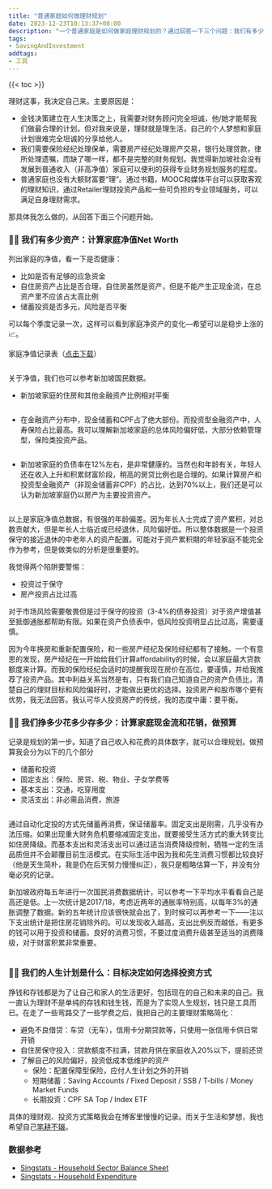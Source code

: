 ```yaml
---
title: "普通家庭如何做理财规划"
date: 2023-12-23T10:13:37+08:00
description: "一个普通家庭是如何做家庭理财规划的？通过回答一下三个问题：我们有多少资产，我们挣多少花多少存多少，我们的人生计划是什么开始。"
tags:
- SavingAndInvestment
addtags:
- 工具
---
```


{{< toc >}}

理财这事，我决定自己来。主要原因是：
- 金钱决策建立在人生决策之上，我需要对财务顾问完全坦诚，他/她才能帮我们做最合理的计划。但对我来说是，理财就是理生活，自己的个人梦想和家庭计划很难完全坦诚的分享给他人。
- 我们需要保险经纪处理保单，需要房产经纪处理房产交易，银行处理贷款，律所处理遗嘱，而缺了哪一样，都不是完整的财务规划。我觉得新加坡社会没有发展到普通收入（非高净值）家庭可以便利的获得专业财务规划服务的程度。
- 普通家庭也没有大额财富要“理”。通过书籍，MOOC和媒体平台可以获取客观的理财知识，通过Retailer理财投资产品和一些可负担的专业领域服务，可以满足自身理财需求。

那具体我怎么做的，从回答下面三个问题开始。

### ✍🏻 我们有多少资产：计算家庭净值Net Worth 

列出家庭的净值，看一下是否健康：
- 比如是否有足够的应急资金
- 自住房资产占比是否合理，自住房虽然是资产，但是不能产生正现金流，在总资产里不应该占太高比例
- 储蓄投资是否多元，风险是否平衡

可以每个季度记录一次，这样可以看到家庭净资产的变化—希望可以是稳步上涨的 📈。

家庭净值记录表（[点击下载](https://s3.ap-southeast-1.amazonaws.com/littlecheesecake.me/money.sense/wealth_management/Family+Net+Worth+Sample.xlsx)）

<div>
    <span class="image fit" style="max-width: 800px;"><img src="https://s3.ap-southeast-1.amazonaws.com/littlecheesecake.me/money.sense/wealth_management/money_sense_networth_tracker.png" alt="" /></span>
</div>


关于净值，我们也可以参考新加坡国民数据。

- 新加坡家庭的住房和其他金融资产比例相对平衡

<div>
    <span class="image fit" style="max-width: 500px;"><img src="https://s3.ap-southeast-1.amazonaws.com/littlecheesecake.me/money.sense/wealth_management/money_sense_household_assets.png" alt="" /></span>
</div>

- 在金融资产分布中，现金储蓄和CPF占了绝大部份。而投资型金融资产中，人寿保险占比最高。我可以理解新加坡家庭的总体风险偏好低，大部分依赖管理型，保险类投资产品。

<div>
    <span class="image fit" style="max-width: 800px;"><img src="https://s3.ap-southeast-1.amazonaws.com/littlecheesecake.me/money.sense/wealth_management/money_sense_singapore_networth_portfolio.png" alt="" /></span>
</div>

- 新加坡家庭的负债率在12%左右，是非常健康的。当然也和年龄有关，年轻人还在收入上升和积累财富阶段，稍高的房贷比例也是合理的。如果计算房产和投资型金融资产（非现金储蓄非CPF）的占比，达到70%以上，我们还是可以认为新加坡家庭仍以房产为主要投资资产。

<div>
    <span class="image fit" style="max-width: 800px;"><img src="https://s3.ap-southeast-1.amazonaws.com/littlecheesecake.me/money.sense/wealth_management/money_sense_singapore_debt_ratio.png" alt="" /></span>
</div>

以上是家庭净值总数据，有很强的年龄偏差。因为年长人士完成了资产累积，对总数贡献大，但是年长人士临近或已经退休，风险偏好低。所以整体数据是一个投资保守的接近退休的中老年人的资产配置。可能对于资产累积期的年轻家庭不能完全作为参考，但是做类似的分析是很重要的。

我觉得两个陷阱要警惕：
- 投资过于保守
- 房产投资占比过高

对于市场风险需要敬畏但是过于保守的投资（3-4%的债券投资）对于资产增值甚至抵御通胀都帮助有限。如果在资产负债表中，低风险投资明显占比过高，需要谨慎。

因为今年换房和重新配置保险，和一些房产经纪及保险经纪都有了接触。一个有意思的发现，房产经纪在一开始给我们计算affordability的时候，会以家庭最大贷款额度来计算。而我的保险经纪会适时的提醒我现在房价在高位，要谨慎，并给我推荐了投资产品。其中利益关系当然是有，只有我们自己知道自己的资产负债比，清楚自己的理财目标和风险偏好时，才能做出更优的选择。投资房产和股市哪个更有优势，我无法回答。我认可华人投资房产的传统，我的态度中庸：要平衡。

### ✍🏻 我们挣多少花多少存多少：计算家庭现金流和花销，做预算

记录是规划的第一步。知道了自己收入和花费的具体数字，就可以合理规划。做预算我会分为以下的几个部分
- 储蓄和投资
- 固定支出：保险、房贷、税、物业、子女学费等
- 基本支出：交通，吃穿用度
- 灵活支出：非必需品消费，旅游

<div>
    <span class="image fit" style="max-width: 800px;"><img src="https://s3.ap-southeast-1.amazonaws.com/littlecheesecake.me/money.sense/wealth_management/money_sense_spend_tracker.png" alt="" /></span>
</div>

通过自动化定投的方式先储蓄再消费，保证储蓄率。固定支出是刚需，几乎没有办法压缩。如果出现重大财务危机要缩减固定支出，就要接受生活方式的重大转变比如住房降级。而基本支出和灵活支出可以通过适当消费降级控制，牺牲一定的生活品质但并不会颠覆目前生活模式。在实际生活中因为我和先生消费习惯都比较良好（他是天生简朴，我是仍在后天努力慢慢纠正），我只是粗略估算一下，并没有分毫必究的记录。

新加坡政府每五年进行一次国民消费数据统计，可以参考一下平均水平看看自己是高还是低。上一次统计是2017/18，考虑近两年的通胀率特别高，以每年3%的通胀调整了数据。新的五年统计应该很快就会出了，到时候可以再参考一下——注以下支出统计是把住房花销除外的。可以发现收入越高，支出比例反而越低，有更多的钱可以用于投资和储蓄。良好的消费习惯，不要过度消费升级甚至适当的消费降级，对于财富积累非常重要。

<div>
    <span class="image fit" style="max-width: 800px;"><img src="https://s3.ap-southeast-1.amazonaws.com/littlecheesecake.me/money.sense/wealth_management/money_sense_stats_singapore_expenditure.png" alt="" /></span>
</div>

### ✍🏻 我们的人生计划是什么：目标决定如何选择投资方式

挣钱和存钱都是为了让自己和家人的生活更好，包括现在的自己和未来的自己。我一直认为理财不是单纯的存钱和钱生钱，而是为了实现人生规划，钱只是工具而已。在走了一些弯路交了一些学费之后，我把自己的主要理财策略简化：
- 避免不良借贷：车贷（无车），信用卡分期贷款等，只使用一张信用卡供日常开销
- 自住房保守投入：贷款额度不拉满，贷款月供在家庭收入20%以下，提前还贷
- 了解自己的风险偏好，投资低成本低维护的资产
	- 保险：配置保障型保险，应付人生计划之外的开销
	- 短期储蓄：Saving Accounts / Fixed Deposit / SSB / T-bills / Money Market Funds
	- 长期投资：CPF SA Top / Index ETF

具体的理财观、投资方式策略我会在博客里慢慢的记录。而关于生活和梦想，我也希望自己[笔耕不辍](https://littlecheesecake.me)。

### 数据参考

- [Singstats - Household Sector Balance Sheet](https://www.singstat.gov.sg/publications/reference/ebook/economy/household-sector-balance-sheet)
- [Singstats - Household Expenditure](https://tablebuilder.singstat.gov.sg/table/CT/16629)
